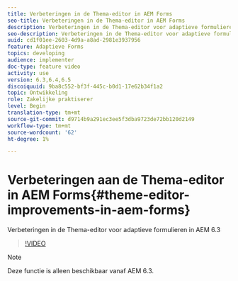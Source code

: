 ```yaml
---
title: Verbeteringen in de Thema-editor in AEM Forms
seo-title: Verbeteringen in de Thema-editor in AEM Forms
description: Verbeteringen in de Thema-editor voor adaptieve formulieren in AEM 6.3
seo-description: Verbeteringen in de Thema-editor voor adaptieve formulieren in AEM 6.3
uuid: cd1f01ee-2603-4d9a-a8ad-2981e3937956
feature: Adaptieve Forms
topics: developing
audience: implementer
doc-type: feature video
activity: use
version: 6.3,6.4,6.5
discoiquuid: 9ba8c552-bf3f-445c-b0d1-17e62b34f1a2
topic: Ontwikkeling
role: Zakelijke praktiserer
level: Begin
translation-type: tm+mt
source-git-commit: d9714b9a291ec3ee5f3dba9723de72bb120d2149
workflow-type: tm+mt
source-wordcount: '62'
ht-degree: 1%

---
```



# Verbeteringen aan de Thema-editor in AEM Forms{#theme-editor-improvements-in-aem-forms}

Verbeteringen in de Thema-editor voor adaptieve formulieren in AEM 6.3

>[!VIDEO](https://video.tv.adobe.com/v/19497?quality=9&learn=on)

>[!NOTE]
>
>Deze functie is alleen beschikbaar vanaf AEM 6.3.

